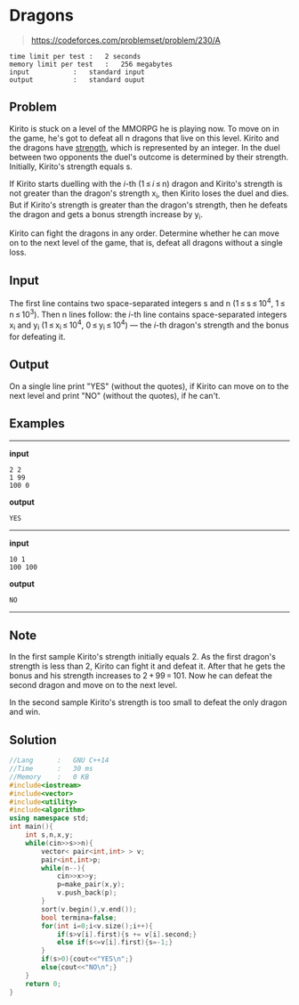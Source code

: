 # Dragons

> https://codeforces.com/problemset/problem/230/A

```
time limit per test	:	2 seconds
memory limit per test	:	256 megabytes
input			:	standard input
output			:	standard ouput
```

## Problem

Kirito is stuck on a level of the MMORPG he is playing now. To move on in the game, he's got to defeat all n dragons that live on this level. Kirito and the dragons have <ins>strength</ins>, which is represented by an integer. In the duel between two opponents the duel's outcome is determined by their strength. Initially, Kirito's strength equals s.

If Kirito starts duelling with the *i*-th (1 ≤ *i* ≤ n) dragon and Kirito's strength is not greater than the dragon's strength x<sub>i</sub>, then Kirito loses the duel and dies. But if Kirito's strength is greater than the dragon's strength, then he defeats the dragon and gets a bonus strength increase by y<sub>i</sub>.

Kirito can fight the dragons in any order. Determine whether he can move on to the next level of the game, that is, defeat all dragons without a single loss.

## Input

The first line contains two space-separated integers s and n (1 ≤ s ≤ 10<sup>4</sup>, 1 ≤ n ≤ 10<sup>3</sup>). Then n lines follow: the *i*-th line contains space-separated integers x<sub>i</sub> and y<sub>i</sub> (1 ≤ x<sub>i</sub> ≤ 10<sup>4</sup>, 0 ≤ y<sub>i</sub> ≤ 10<sup>4</sup>) — the *i*-th dragon's strength and the bonus for defeating it.

## Output

On a single line print "YES" (without the quotes), if Kirito can move on to the next level and print "NO" (without the quotes), if he can't.

## Examples

---
**input**
```
2 2
1 99
100 0
```
**output**
```
YES
```
---
**input**
```
10 1
100 100
```
**output**
```
NO
```
---

## Note

In the first sample Kirito's strength initially equals 2. As the first dragon's strength is less than 2, Kirito can fight it and defeat it. After that he gets the bonus and his strength increases to 2 + 99 = 101. Now he can defeat the second dragon and move on to the next level.

In the second sample Kirito's strength is too small to defeat the only dragon and win.

## Solution

```c++
//Lang		:	GNU C++14
//Time		:	30 ms
//Memory	:	0 KB
#include<iostream>
#include<vector>
#include<utility>
#include<algorithm>
using namespace std;
int main(){
	int s,n,x,y;
	while(cin>>s>>n){
		vector< pair<int,int> > v;
		pair<int,int>p;
		while(n--){
			cin>>x>>y;
			p=make_pair(x,y);
			v.push_back(p);
		}
		sort(v.begin(),v.end());
		bool termina=false;
		for(int i=0;i<v.size();i++){
			if(s>v[i].first){s += v[i].second;}
			else if(s<=v[i].first){s=-1;}
		}
		if(s>0){cout<<"YES\n";}
		else{cout<<"NO\n";}
	}
	return 0;
}
```
